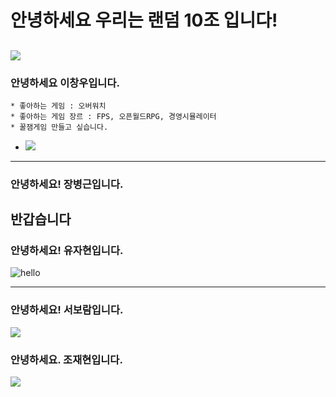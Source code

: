 # 안녕하세요 우리는 랜덤 10조 입니다!
<img src="https://img.sbs.co.kr/newsnet/etv/upload/2017/11/15/30000586054.jpg"></img>
-------------
### 안녕하세요 이창우입니다.
```
* 좋아하는 게임 : 오버워치
* 좋아하는 게임 장르 : FPS, 오픈월드RPG, 경영시뮬레이터
* 꿀잼게임 만들고 싶습니다.
```
* <img src="./profileImage.png"></img>
---
### 안녕하세요! 장병근입니다.
**반갑습니다**
---
### 안녕하세요! 유자현입니다.
<img src="https://c1.staticflickr.com/1/927/43073772131_9123677185_o.jpg" alt="hello"></img>

---
### 안녕하세요! 서보람입니다.
<img src="https://i.pinimg.com/736x/30/d2/b4/30d2b4c3f26eb0f4e6d8f948cc3c25a2.jpg"></img>

### 안녕하세요. 조재현입니다.
<img src="https://media0.giphy.com/media/v1.Y2lkPTc5MGI3NjExOWtwdWNhb3Y2bWRqMDRhMTQzcjJkc2lwbWduZm15bmRhMDBkbmVibiZlcD12MV9pbnRlcm5hbF9naWZfYnlfaWQmY3Q9Zw/vPuszmHgeWnIhTkSr5/giphy.gif"></img >